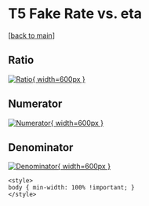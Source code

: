 # T5 Fake Rate vs. eta

[[back to main](./)]



## Ratio

[![Ratio](../mtv/var/T5_fakerate_eta.png){ width=600px }](../mtv/var/T5_fakerate_eta.pdf)

## Numerator

[![Numerator](../mtv/num/T5_fakerate_eta_num.png){ width=600px }](../mtv/num/T5_fakerate_eta_num.pdf)

## Denominator

[![Denominator](../mtv/den/T5_fakerate_eta_den.png){ width=600px }](../mtv/den/T5_fakerate_eta_den.pdf)


``` {=html}
<style>
body { min-width: 100% !important; }
</style>
```
